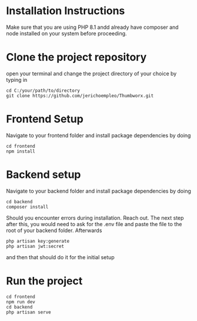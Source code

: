 # Installation Instructions

Make sure that you are using PHP 8.1 andd already have composer and node installed on your system before proceeding.

# Clone the project repository
open your terminal and change the project directory of your choice by typing in

```
cd C:/your/path/to/directory
git clone https://github.com/jerichoempleo/Thumbworx.git
```

# Frontend Setup

Navigate to your frontend folder and install package dependencies by doing

```
cd frontend
npm install
```

# Backend setup

Navigate to your backend folder and install package dependencies by doing
```
cd backend
composer install
```

Should you encounter errors during installation. Reach out. The next step after this, you would need to ask for the .env file and paste the file 
to the root of your backend folder. Afterwards

```
php artisan key:generate
php artisan jwt:secret 
```

and then that should do it for the initial setup

# Run the project

```
cd frontend 
npm run dev 
cd backend 
php artisan serve 
```
